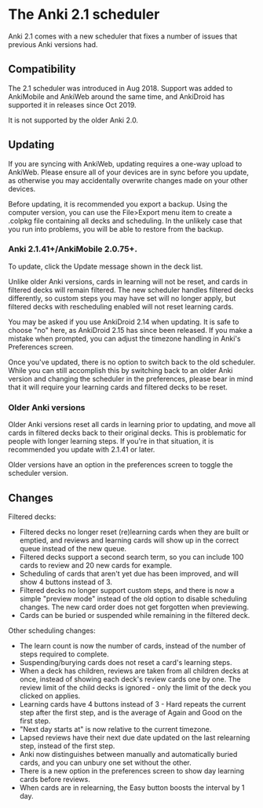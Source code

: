 # The Anki 2.1 scheduler

Anki 2.1 comes with a new scheduler that fixes a number of issues that previous
Anki versions had.

## Compatibility

The 2.1 scheduler was introduced in Aug 2018. Support was added to AnkiMobile
and AnkiWeb around the same time, and AnkiDroid has supported it in releases
since Oct 2019.

It is not supported by the older Anki 2.0.

## Updating

If you are syncing with AnkiWeb, updating requires a one-way upload to AnkiWeb.
Please ensure all of your devices are in sync before you update, as otherwise
you may accidentally overwrite changes made on your other devices.

Before updating, it is recommended you export a backup. Using the computer version,
you can use the File>Export menu item to create a .colpkg file containing all
decks and scheduling. In the unlikely case that you run into problems, you will
be able to restore from the backup.

### Anki 2.1.41+/AnkiMobile 2.0.75+.

To update, click the Update message shown in the deck list.

Unlike older Anki versions, cards in learning will not be reset, and cards in
filtered decks will remain filtered. The new scheduler handles filtered decks
differently, so custom steps you may have set will no longer apply, but filtered
decks with rescheduling enabled will not reset learning cards.

You may be asked if you use AnkiDroid 2.14 when updating. It is safe to choose
"no" here, as AnkiDroid 2.15 has since been released. If you make a mistake when
prompted, you can adjust the timezone handling in Anki's Preferences screen.

Once you've updated, there is no option to switch back to the old scheduler. While
you can still accomplish this by switching back to an older Anki version and
changing the scheduler in the preferences, please bear in mind that it will
require your learning cards and filtered decks to be reset.

### Older Anki versions

Older Anki versions reset all cards in learning prior to updating, and move all
cards in filtered decks back to their original decks. This is problematic for
people with longer learning steps. If you're in that situation, it is recommended
you update with 2.1.41 or later.

Older versions have an option in the preferences screen to toggle the scheduler
version.

## Changes

Filtered decks:

- Filtered decks no longer reset (re)learning cards when they are built or
  emptied, and reviews and learning cards will show up in the correct queue
  instead of the new queue.
- Filtered decks support a second search term, so you can include 100 cards to
  review and 20 new cards for example.
- Scheduling of cards that aren't yet due has been improved, and will show 4
  buttons instead of 3.
- Filtered decks no longer support custom steps, and there is now a simple
  "preview mode" instead of the old option to disable scheduling changes. The
  new card order does not get forgotten when previewing.
- Cards can be buried or suspended while remaining in the filtered deck.

Other scheduling changes:

- The learn count is now the number of cards, instead of the number of steps
  required to complete.
- Suspending/burying cards does not reset a card's learning steps.
- When a deck has children, reviews are taken from all children decks at once,
  instead of showing each deck's review cards one by one. The review limit of
  the child decks is ignored - only the limit of the deck you clicked on
  applies.
- Learning cards have 4 buttons instead of 3 - Hard repeats the current step
  after the first step, and is the average of Again and Good on the first step.
- "Next day starts at" is now relative to the current timezone.
- Lapsed reviews have their next due date updated on the last relearning step,
  instead of the first step.
- Anki now distinguishes between manually and automatically buried cards, and
  you can unbury one set without the other.
- There is a new option in the preferences screen to show day learning cards
  before reviews.
- When cards are in relearning, the Easy button boosts the interval by 1 day.
